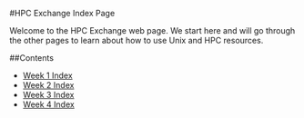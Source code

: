 #HPC Exchange Index Page

Welcome to the HPC Exchange web page. We start here and will go through the other pages to learn about how to use Unix and HPC resources.

##Contents

* [Week 1 Index](week1/week1.md)
* [Week 2 Index](week2/week2.md)
* [Week 3 Index](week3/week3.md)
* [Week 4 Index](week4/week4.md)
